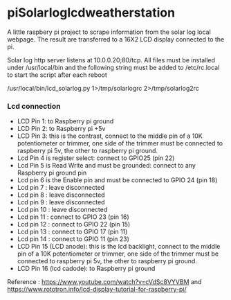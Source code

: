 # piSolarloglcdweatherstation
A little raspbery pi project to scrape information from the solar log local webpage.
The result are transferred to a 16X2 LCD display connected to the pi.

Solar log http server listens at 10.0.0.20;80/tcp.
All files must be installed under /usr/local/bin and the following string must be added to /etc/rc.local to start the script after each reboot

/usr/local/bin/lcd_solarlog.py 1>/tmp/solarlogrc 2>/tmp/solarlog2rc

### Lcd connection

- LCD Pin 1: to Raspberry pi ground
- LCD Pin 2: to Raspberry pi +5v 
- LCD Pin 3: this is the contrast, connect to the middle pin of a 10K potentiometer or trimmer, one side of the trimmer must be connected to raspberry pi 5v, the other to raspberry pi ground.
- Lcd Pin 4 is register select: connect to GPIO25 (pin 22)
- Lcd Pin 5 is Read Write and must be grounded: connect to any Raspberry pi ground pin
- Lcd pin 6 is the Enable pin and must be connected to GPIO 24 (pin 18)
- Lcd pin 7 : leave disconnected
- Lcd pin 8 : leave disconnected
- Lcd pin 9 : leave disconnected
- Lcd pin 10 : leave disconnected
- Lcd pin 11 : connect to GPIO 23 (pin 16)
- Lcd pin 12 : connect to GPIO 22 (pin 15)
- Lcd pin 13 : connect to GPIO 17 (pin 11)
- Lcd pin 14 : connect to GPIO 11 (pin 23)
- LCD Pin 15 (LCD anode): this is the lcd backlight, connect to the middle pin of a 10K potentiometer or trimmer, one side of the trimmer must be connected to raspberry pi 5v, the other to raspberry pi ground.
- LCD Pin 16 (lcd cadode): to Raspberry pi ground

Reference : https://www.youtube.com/watch?v=cVdSc8VYVBM and https://www.rototron.info/lcd-display-tutorial-for-raspberry-pi/
